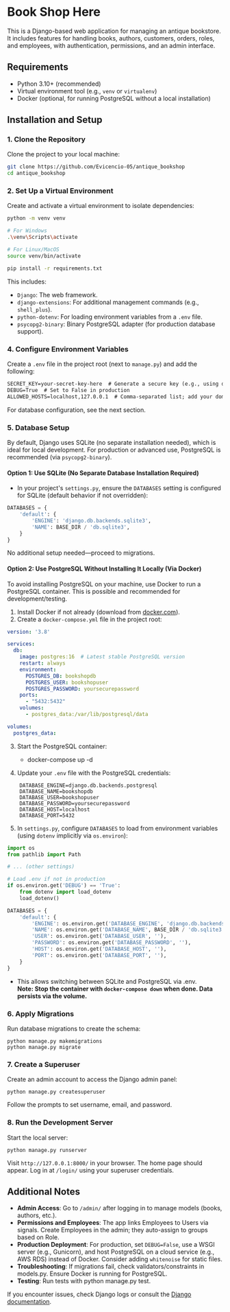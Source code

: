 # Book Shop Here

This is a Django-based web application for managing an antique bookstore. It includes features for handling books, authors, customers, orders, roles, and employees, with authentication, permissions, and an admin interface.

## Requirements

- Python 3.10+ (recommended)
- Virtual environment tool (e.g., `venv` or `virtualenv`)
- Docker (optional, for running PostgreSQL without a local installation)

## Installation and Setup

### 1. Clone the Repository
Clone the project to your local machine:
```bash
git clone https://github.com/Evicencio-05/antique_bookshop
cd antique_bookshop
```

### 2. Set Up a Virtual Environment
Create and activate a virtual environment to isolate dependencies:
```bash
python -m venv venv

# For Windows
.\venv\Scripts\activate

# For Linux/MacOS
source venv/bin/activate

pip install -r requirements.txt
```

This includes:
- `Django`: The web framework.
- `django-extensions`: For additional management commands (e.g., `shell_plus`).
- `python-dotenv`: For loading environment variables from a `.env` file.
- `psycopg2-binary`: Binary PostgreSQL adapter (for production database support).

### 4. Configure Environment Variables
Create a `.env` file in the project root (next to `manage.py`) and add the following:
```txt
SECRET_KEY=your-secret-key-here  # Generate a secure key (e.g., using django.core.management.utils.get_random_secret_key())
DEBUG=True  # Set to False in production
ALLOWED_HOSTS=localhost,127.0.0.1  # Comma-separated list; add your domain in production
```

For database configuration, see the next section.

### 5. Database Setup
By default, Django uses SQLite (no separate installation needed), which is ideal for local development. For production or advanced use, PostgreSQL is recommended (via `psycopg2-binary`).

#### Option 1: Use SQLite (No Separate Database Installation Required)

- In your project's `settings.py`, ensure the `DATABASES` setting is configured for SQLite (default behavior if not overridden):

```python
DATABASES = {
    'default': {
        'ENGINE': 'django.db.backends.sqlite3',
        'NAME': BASE_DIR / 'db.sqlite3',
    }
}
```

No additional setup needed—proceed to migrations.

#### Option 2: Use PostgreSQL Without Installing It Locally (Via Docker)
To avoid installing PostgreSQL on your machine, use Docker to run a PostgreSQL container. This is possible and recommended for development/testing.

1. Install Docker if not already (download from [docker.com](https://www.docker.com/)).
2. Create a `docker-compose.yml` file in the project root:

```yml
version: '3.8'

services:
  db:
    image: postgres:16  # Latest stable PostgreSQL version
    restart: always
    environment:
      POSTGRES_DB: bookshopdb
      POSTGRES_USER: bookshopuser
      POSTGRES_PASSWORD: yoursecurepassword
    ports:
      - "5432:5432"
    volumes:
      - postgres_data:/var/lib/postgresql/data

volumes:
  postgres_data:
```

3. Start the PostgreSQL container:
    - docker-compose up -d

4. Update your `.env` file with the PostgreSQL credentials:
```
    DATABASE_ENGINE=django.db.backends.postgresql  
    DATABASE_NAME=bookshopdb  
    DATABASE_USER=bookshopuser  
    DATABASE_PASSWORD=yoursecurepassword  
    DATABASE_HOST=localhost  
    DATABASE_PORT=5432  
```

5. In `settings.py`, configure `DATABASES` to load from environment variables (using `dotenv` implicitly via `os.environ`):

```python
import os
from pathlib import Path

# ... (other settings)

# Load .env if not in production
if os.environ.get('DEBUG') == 'True':
    from dotenv import load_dotenv
    load_dotenv()

DATABASES = {
    'default': {
        'ENGINE': os.environ.get('DATABASE_ENGINE', 'django.db.backends.sqlite3'),
        'NAME': os.environ.get('DATABASE_NAME', BASE_DIR / 'db.sqlite3'),
        'USER': os.environ.get('DATABASE_USER', ''),
        'PASSWORD': os.environ.get('DATABASE_PASSWORD', ''),
        'HOST': os.environ.get('DATABASE_HOST', ''),
        'PORT': os.environ.get('DATABASE_PORT', ''),
    }
}
```
 * This allows switching between SQLite and PostgreSQL via .env.  
    **Note: Stop the container with `docker-compose down` when done. Data persists via the volume.**

### 6. Apply Migrations

Run database migrations to create the schema:
```
python manage.py makemigrations
python manage.py migrate
```

### 7. Create a Superuser

Create an admin account to access the Django admin panel:

```
python manage.py createsuperuser
```

Follow the prompts to set username, email, and password.

### 8. Run the Development Server

Start the local server:
```
python manage.py runserver
```

Visit `http://127.0.0.1:8000/` in your browser. The home page should appear. Log in at `/login/` using your superuser credentials.

## Additional Notes

- **Admin Access**: Go to `/admin/` after logging in to manage models (books, authors, etc.).
- **Permissions and Employees**: The app links Employees to Users via signals. Create Employees in the admin; they auto-assign to groups based on Role.
- **Production Deployment**: For production, set `DEBUG=False`, use a WSGI server (e.g., Gunicorn), and host PostgreSQL on a cloud service (e.g., AWS RDS) instead of Docker. Consider adding `whitenoise` for static files.
- **Troubleshooting**: If migrations fail, check validators/constraints in models.py. Ensure Docker is running for PostgreSQL.
- **Testing**: Run tests with python manage.py test.

If you encounter issues, check Django logs or consult the [Django documentation](https://docs.djangoproject.com/en/5.2/).